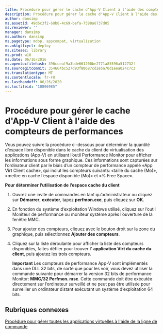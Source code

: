 ```yaml
---
title: Procédure pour gérer le cache d'App-V Client à l'aide des compteurs de performances
description: Procédure pour gérer le cache d'App-V Client à l'aide des compteurs de performances
author: dansimp
ms.assetid: 49d6c3f2-68b8-4c69-befa-7598a8737d05
ms.reviewer: ''
manager: dansimp
ms.author: dansimp
ms.pagetype: mdop, appcompat, virtualization
ms.mktglfcycl: deploy
ms.sitesec: library
ms.prod: w10
ms.date: 06/16/2016
ms.openlocfilehash: 396cceaf9a3bde661200be2771a85596a512732f
ms.sourcegitcommit: 354664bc527d93f80687cd2eba70d1eea024c7c3
ms.translationtype: MT
ms.contentlocale: fr-FR
ms.lasthandoff: 06/26/2020
ms.locfileid: "10806985"
---
```

# Procédure pour gérer le cache d'App-V Client à l'aide des compteurs de performances


Vous pouvez suivre la procédure ci-dessous pour déterminer la quantité d’espace libre disponible dans le cache du client de virtualisation des applications (App-V) en utilisant l’outil Performance Monitor pour afficher les informations sous forme graphique. Ces informations sont capturées sur l’ordinateur client par le biais d’un compteur de performance appelé «App Virt Client cache», qui inclut les compteurs suivants: «taille du cache (Mo)», «mettre en cache l’espace disponible (Mo)» et «% Free Space».

**Pour déterminer l’utilisation de l’espace cache du client**

1.  Ouvrez une invite de commandes en tant qu’administrateur ou cliquez sur **Démarrer**, **exécuter**, tapez **perfmon.exe**, puis cliquez sur **OK**.

2.  En fonction du système d’exploitation Windows utilisé, cliquez sur l’outil Moniteur de performance ou moniteur système après l’ouverture de la fenêtre MMC.

3.  Pour ajouter des compteurs, cliquez avec le bouton droit sur la zone du graphique, puis sélectionnez **Ajouter des compteurs**.

4.  Cliquez sur la liste déroulante pour afficher la liste des compteurs disponibles, faites défiler pour trouver l' **application Virt du cache du client**, puis ajoutez les trois compteurs.

    **Important**  Les compteurs de performance App-V sont implémentés dans une DLL 32 bits, de sorte que pour les voir, vous devez utiliser la commande suivante pour démarrer la version 32 bits de performance Monitor: **MMC/32 Perfmon. msc**. Cette commande doit être exécutée directement sur l’ordinateur surveillé et ne peut pas être utilisée pour surveiller un ordinateur distant exécutant un système d’exploitation 64 bits.

     

## Rubriques connexes


[Procédure pour gérer toutes les applications virtuelles à l'aide de la ligne de commande](how-to-manage-virtual-applications-by-using-the-command-line.md)

 

 





